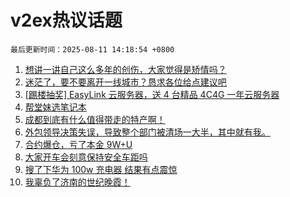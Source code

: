 # v2ex热议话题

`最后更新时间：2025-08-11 14:18:54 +0800`

1. [想讲一讲自己这么多年的创伤，大家觉得是矫情吗？](https://www.v2ex.com/t/1151394)
1. [迷茫了，要不要离开一线城市？恳求各位给点建议吧](https://www.v2ex.com/t/1151471)
1. [[踢楼抽奖] EasyLink 云服务器，送 4 台精品 4C4G 一年云服务器](https://www.v2ex.com/t/1151490)
1. [帮堂妹选笔记本](https://www.v2ex.com/t/1151453)
1. [成都到底有什么值得带走的特产啊！](https://www.v2ex.com/t/1151464)
1. [外包领导决策失误，导致整个部门被清场一大半，其中就有我。](https://www.v2ex.com/t/1151390)
1. [合约爆仓，亏了本金 9W+U](https://www.v2ex.com/t/1151517)
1. [大家开车会刻意保持安全车距吗](https://www.v2ex.com/t/1151447)
1. [搜了下华为 100w 充电器 结果有点震惊](https://www.v2ex.com/t/1151418)
1. [我辜负了济南的世纪晚霞！](https://www.v2ex.com/t/1151432)

